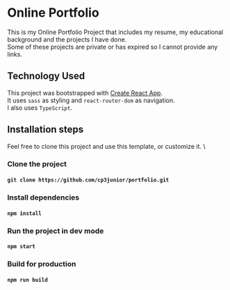 # Online Portfolio

This is my Online Portfolio Project that includes my resume, my educational background and the projects I have done.\
Some of these projects are private or has expired so I cannot provide any links.

## Technology Used

This project was bootstrapped with [Create React App](https://github.com/facebook/create-react-app).\
It uses `sass` as styling and `react-router-dom` as navigation.\
I also uses `TypeScript`.

## Installation steps

Feel free to clone this project and use this template, or customize it. \

### Clone the project

#### `git clone https://github.com/cp3junior/portfolio.git`

### Install dependencies

#### `npm install`

### Run the project in dev mode

#### `npm start`

### Build for production

#### `npm run build`
